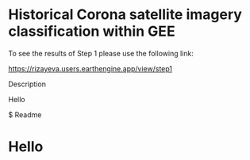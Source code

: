 # Historical Corona satellite imagery classification within GEE

To see the results of Step 1 please use the following link:

https://rizayeva.users.earthengine.app/view/step1



Description









Hello








$ Readme

# Hello
